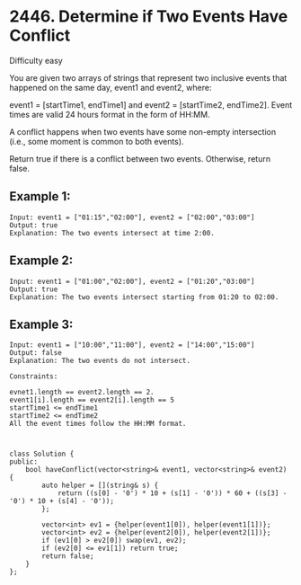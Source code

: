 # 2446. Determine if Two Events Have Conflict
Difficulty easy

You are given two arrays of strings that represent two inclusive events that happened on the same day, event1 and event2, where:

event1 = [startTime1, endTime1] and
event2 = [startTime2, endTime2].
Event times are valid 24 hours format in the form of HH:MM.

A conflict happens when two events have some non-empty intersection (i.e., some moment is common to both events).

Return true if there is a conflict between two events. Otherwise, return false.


## Example 1:
```
Input: event1 = ["01:15","02:00"], event2 = ["02:00","03:00"]
Output: true
Explanation: The two events intersect at time 2:00.
```


## Example 2:
```
Input: event1 = ["01:00","02:00"], event2 = ["01:20","03:00"]
Output: true
Explanation: The two events intersect starting from 01:20 to 02:00.
```


## Example 3:
```
Input: event1 = ["10:00","11:00"], event2 = ["14:00","15:00"]
Output: false
Explanation: The two events do not intersect.
```


```
Constraints:

evnet1.length == event2.length == 2.
event1[i].length == event2[i].length == 5
startTime1 <= endTime1
startTime2 <= endTime2
All the event times follow the HH:MM format.
```


#
```
class Solution {
public:
    bool haveConflict(vector<string>& event1, vector<string>& event2) {
        auto helper = [](string& s) {
            return ((s[0] - '0') * 10 + (s[1] - '0')) * 60 + ((s[3] - '0') * 10 + (s[4] - '0'));
        };

        vector<int> ev1 = {helper(event1[0]), helper(event1[1])};
        vector<int> ev2 = {helper(event2[0]), helper(event2[1])};
        if (ev1[0] > ev2[0]) swap(ev1, ev2);
        if (ev2[0] <= ev1[1]) return true;
        return false;
    }
};
```